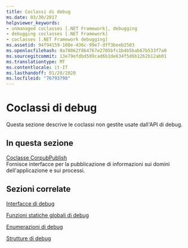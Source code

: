 ```yaml
---
title: Coclassi di debug
ms.date: 03/30/2017
helpviewer_keywords:
- unmanaged coclasses [.NET Framework], debugging
- debugging coclasses [.NET Framework]
- coclasses [.NET Framework debugging]
ms.assetid: 94f94159-108e-436c-99e7-dff3beeb2503
ms.openlocfilehash: 8a78062f864767e2705bfc1b4b5bab67b533f7a0
ms.sourcegitcommit: 13e79efdbd589cad6b1de634f5d6b1262b12ab01
ms.translationtype: MT
ms.contentlocale: it-IT
ms.lasthandoff: 01/28/2020
ms.locfileid: "76793798"
---
```

# <a name="debugging-coclasses"></a>Coclassi di debug
Questa sezione descrive le coclassi non gestite usate dall'API di debug.  
  
## <a name="in-this-section"></a>In questa sezione  
 [Coclasse CorpubPublish](corpubpublish-coclass.md)  
 Fornisce interfacce per la pubblicazione di informazioni sui domini dell'applicazione e sui processi.  
  
## <a name="related-sections"></a>Sezioni correlate  
 [Interfacce di debug](debugging-interfaces.md)  
  
 [Funzioni statiche globali di debug](debugging-global-static-functions.md)  
  
 [Enumerazioni di debug](debugging-enumerations.md)  
  
 [Strutture di debug](debugging-structures.md)
